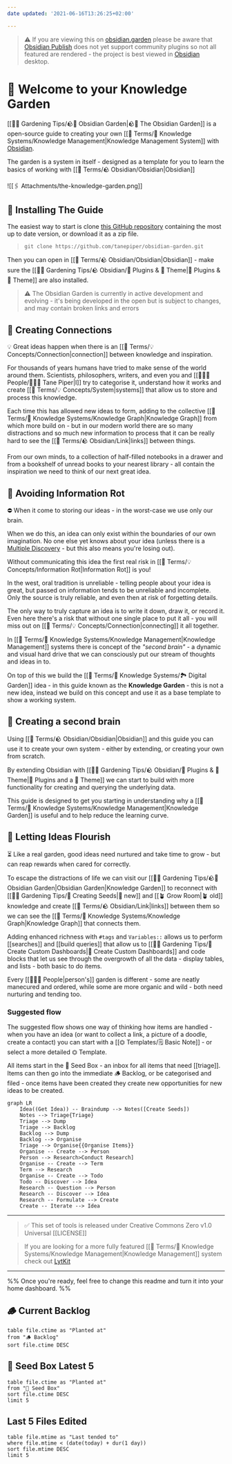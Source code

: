 ```yaml
---
date updated: '2021-06-16T13:26:25+02:00'

---
```


> ⚠️ If you are viewing this on [obsidian.garden](https://obsidian.garden) please be aware that [Obsidian Publish](https://help.obsidian.md/Plugins/Publish) does not yet support community plugins so not all featured are rendered - the project is best viewed in [Obsidian](https://obsidian.md) desktop.

# 👋 Welcome to your Knowledge Garden

[[👩‍🌾 Gardening Tips/🪨🌱 Obsidian Garden|🪨🌱 The Obsidian Garden]] is a open-source guide to creating your own [[📇 Terms/🧠 Knowledge Systems/Knowledge Management|Knowledge Management System]] with [Obsidian](https://obsidian.md).

The garden is a system in itself - designed as a template for you to learn the basics of working with [[📇 Terms/🪨 Obsidian/Obsidian|Obsidian]]

![[🖇 Attachments/the-knowledge-garden.png]]

## 💾 Installing The Guide

The easiest way to start is clone [this GitHub repository](https://github.com/tanepiper/obsidian-garden) containing the most up to date version, or download it as a zip file.

> `git clone https://github.com/tanepiper/obsidian-garden.git`

Then you can open in [[📇 Terms/🪨 Obsidian/Obsidian|Obsidian]] - make sure the [[👩‍🌾 Gardening Tips/🪨 Obsidian/🔌 Plugins & 🌈 Theme|🔌 Plugins & 🌈 Theme]] are also installed.

> ⚠️ The Obsidian Garden is currently in active development and evolving - it's being developed in the open but is subject to changes, and may contain broken links and errors

## 🔗 Creating Connections

💡 Great ideas happen when there is an [[📇 Terms/💡 Concepts/Connection|connection]] between knowledge and inspiration.

For thousands of years humans have tried to make sense of the world around them. Scientists, philosophers, writers, and even you and [[👨‍👧‍👦 People/🧑🏻‍💻 Tane Piper|I]] try to categorise it, understand how it works and create [[📇 Terms/💡 Concepts/System|systems]] that allow us to store and process this knowledge.

Each time this has allowed new ideas to form, adding to the collective [[📇 Terms/🧠 Knowledge Systems/Knowledge Graph|Knowledge Graph]] from which more build on - but in our modern world there are so many distractions and so much new information to process that it can be really hard to see the [[📇 Terms/🪨 Obsidian/Link|links]] between things.

From our own minds, to a collection of half-filled notebooks in a drawer and from a bookshelf of unread books to your nearest library - all contain the inspiration we need to think of our next great idea.

## 💩 Avoiding Information Rot

⛔️ When it come to storing our ideas - in the worst-case we use only our brain.

When we do this, an idea can only exist within the boundaries of our own imagination. No one else yet knows about your idea (unless there is a [Multiple Discovery](https://en.wikipedia.org/wiki/Multiple_discovery) - but this also means you're losing out).

Without communicating this idea the first real risk in [[📇 Terms/💡 Concepts/Information Rot|Information Rot]] is you!

In the west, oral tradition is unreliable - telling people about your idea is great, but passed on information tends to be unreliable and incomplete. Only the source is truly reliable, and even then at risk of forgetting details.

The only way to truly capture an idea is to write it down, draw it, or record it. Even here there's a risk that without one single place to put it all - you will miss out on [[📇 Terms/💡 Concepts/Connection|connecting]] it all together.

In [[📇 Terms/🧠 Knowledge Systems/Knowledge Management|Knowledge Management]] systems there is concept of the _"second brain"_ - a dynamic and visual hard drive that we can consciously put our stream of thoughts and ideas in to.

On top of this we build the [[📇 Terms/🧠 Knowledge Systems/🏞 Digital Garden]] idea - in this guide known as the **Knowledge Garden** - this is not a new idea, instead we build on this concept and use it as a base template to show a working system.

## 🧠 Creating a second brain

Using [[📇 Terms/🪨 Obsidian/Obsidian|Obsidian]] and this guide you can use it to create your own system - either by extending, or creating your own from scratch.

By extending Obsidian with [[👩‍🌾 Gardening Tips/🪨 Obsidian/🔌 Plugins & 🌈 Theme|🔌 Plugins and a 🌈 Theme]] we can start to build with more functionality for creating and querying the underlying data.

This guide is designed to get you starting in understanding why a [[📇 Terms/🧠 Knowledge Systems/Knowledge Management|Knowledge Garden]] is useful and to help reduce the learning curve.

## 🌺 Letting Ideas Flourish

⏳ Like a real garden, good ideas need nurtured and take time to grow - but can reap rewards when cared for correctly.

To escape the distractions of life we can visit our [[👩‍🌾 Gardening Tips/🪨🌱 Obsidian Garden|Obsidian Garden|Knowledge Garden]] to reconnect with [[👩‍🌾 Gardening Tips/🌱 Creating Seeds|🌱 new]] and [[🪴 Grow Room|🪴 old]] knowledge and create [[📇 Terms/🪨 Obsidian/Link|links]] between them so we can see the [[📇 Terms/🧠 Knowledge Systems/Knowledge Graph|Knowledge Graph]] that connects them.

Adding enhanced richness with `#tags` and `Variables::` allows us to perform [[searches]] and [[build queries]] that allow us to [[👩‍🌾 Gardening Tips/🎯 Create Custom Dashboards|🎯 Create Custom Dashboards]] and code blocks that let us see through the overgrowth of all the data - display tables, and lists - both basic to do items.

Every [[👨‍👧‍👦 People|person's]] garden is different - some are neatly manecured and ordered, while some are more organic and wild - both need nurturing and tending too.

### Suggested flow

The suggested flow shows one way of thinking how items are handled - when you have an idea (or want to collect a link, a picture of a doodle, create a contact) you can start with a [[⏣ Templates/🗒 Basic Note]] - or select a more detailed ⏣ Template.

All items start in the 🌱 Seed Box - an inbox for all items that need [[triage]].  Items can then go into the immediate 🪵 Backlog, or be categorised and filed - once items have been created they create new opportunities for new ideas to be created.

```mermaid
graph LR
	Idea((Get Idea)) -- Braindump --> Notes([Create Seeds])
	Notes --> Triage{Triage}
	Triage --> Dump
	Triage --> Backlog
	Backlog --> Dump
	Backlog --> Organise
	Triage --> Organise{{Organise Items}}
	Organise -- Create --> Person
	Person --> Research>Conduct Research]
	Organise -- Create --> Term
	Term --> Research
	Organise -- Create --> Todo
	Todo -- Discover --> Idea
	Research -- Question --> Person
	Research -- Discover --> Idea
	Research -- Formulate --> Create
	Create -- Iterate --> Idea
```

---

> ✅ This set of tools is released under Creative Commons Zero v1.0 Universal [[LICENSE]]

> If you are looking for a more fully featured [[📇 Terms/🧠 Knowledge Systems/Knowledge Management|Knowledge Management]] system check out [LytKit](https://publish.obsidian.md/lyt-kit/_Start+Here)

---

%%
Once you're ready, feel free to change this readme and turn it into your home dashboard.
%%

## 🪵 Current Backlog

```dataview
table file.ctime as "Planted at" 
from "🪵 Backlog"
sort file.ctime DESC
```

## 🌱 Seed Box Latest 5

```dataview
table file.ctime as "Planted at" 
from "🌱 Seed Box"
sort file.ctime DESC
limit 5
```

## Last 5 Files Edited

```dataview
table file.mtime as "Last tended to"
where file.mtime < (date(today) + dur(1 day))
sort file.mtime DESC
limit 5
```

